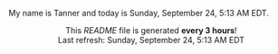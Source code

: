 My name is Tanner and today is Sunday, September 24, 5:13 AM EDT.

<p align="center">This <i>README</i> file is generated <b>every 3 hours</b>!</br>Last refresh: Sunday, September 24, 5:13 AM EDT<br /></p>
